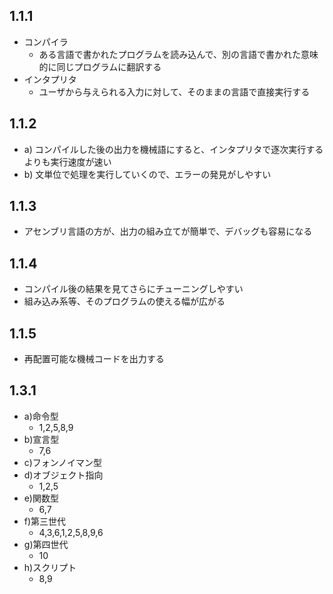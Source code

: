 ## 1.1.1
- コンパイラ
  - ある言語で書かれたプログラムを読み込んで、別の言語で書かれた意味的に同じプログラムに翻訳する
- インタプリタ
  - ユーザから与えられる入力に対して、そのままの言語で直接実行する

## 1.1.2
- a) コンパイルした後の出力を機械語にすると、インタプリタで逐次実行するよりも実行速度が速い
- b) 文単位で処理を実行していくので、エラーの発見がしやすい

## 1.1.3
- アセンブリ言語の方が、出力の組み立てが簡単で、デバッグも容易になる

## 1.1.4
- コンパイル後の結果を見てさらにチューニングしやすい
- 組み込み系等、そのプログラムの使える幅が広がる

## 1.1.5
- 再配置可能な機械コードを出力する

## 1.3.1
- a)命令型
  - 1,2,5,8,9
- b)宣言型
  - 7,6
- c)フォンノイマン型
- d)オブジェクト指向
  - 1,2,5
- e)関数型
  - 6,7
- f)第三世代
  - 4,3,6,1,2,5,8,9,6
- g)第四世代
  - 10
- h)スクリプト
  - 8,9
